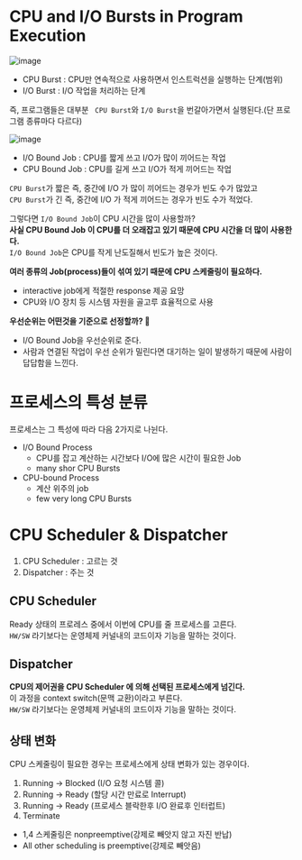 # CPU and I/O Bursts in Program Execution  
  
![image](https://user-images.githubusercontent.com/50267433/140762573-30ba19b8-bd90-4ccc-9d3b-708342b05fc1.png)
  
* CPU Burst : CPU만 연속적으로 사용하면서 인스트럭션을 실행하는 단계(범위)  
* I/O Burst : I/O 작업을 처리하는 단계     

즉, 프로그램들은 대부분 ` CPU Burst`와 `I/O Burst`을 번갈아가면서 실행된다.(단 프로그램 종류마다 다르다)   

![image](https://user-images.githubusercontent.com/50267433/140763421-12e39f7e-b62e-41fe-8b9a-f7cb0a92939c.png)

* I/O Bound Job : CPU를 짧게 쓰고 I/O가 많이 끼어드는 작업     
* CPU Bound Job : CPU를 길게 쓰고 I/O가 적게 끼어드는 작업  

`CPU Burst`가 짧은 즉, 중간에 I/O 가 많이 끼어드는 경우가  빈도 수가 많았고       
`CPU Burst`가 긴 즉, 중간에 I/O 가 적게 끼어드는 경우가 빈도 수가 적었다.           
               
그렇다면 `I/O Bound Job`이 CPU 시간을 많이 사용할까?           
**사실 CPU Bound Job 이 CPU를 더 오래잡고 있기 때문에 CPU 시간을 더 많이 사용한다.**        
`I/O Bound Job`은 CPU를 작게 난도질해서 빈도가 높은 것이다.  
        
**여러 종류의 Job(process)들이 섞여 있기 때문에 CPU 스케줄링이 필요하다.**          
* interactive job에게 적절한 response 제공 요망           
* CPU와 I/O 장치 등 시스템 자원을 골고루 효율적으로 사용           
  
**우선순위는 어떤것을 기준으로 선정할까? 🤔**   
* I/O Bound Job을 우선순위로 준다.     
* 사람과 연결된 작업이 우선 순위가 밀린다면 대기하는 일이 발생하기 때문에 사람이 답답함을 느낀다.     

# 프로세스의 특성 분류 
프로세스는 그 특성에 따라 다음 2가지로 나뉜다.   

* I/O Bound Process
    * CPU를 잡고 계산하는 시간보다 I/O에 많은 시간이 필요한 Job
    * many shor CPU Bursts  
* CPU-bound Process
    * 계산 위주의 job
    * few very long CPU Bursts 

# CPU Scheduler & Dispatcher 

1. CPU Scheduler : 고르는 것
2. Dispatcher : 주는 것 

## CPU Scheduler
Ready 상태의 프로레스 중에서 이번에 CPU를 줄 프로세스를 고른다.   
`HW/SW` 라기보다는 운영체제 커널내의 코드이자 기능을 말하는 것이다.     

## Dispatcher 
**CPU의 제어권을 CPU Scheduler 에 의해 선택된 프로세스에게 넘긴다.**      
이 과정을 context switch(문맥 교환)이라고 부른다.     
`HW/SW` 라기보다는 운영체제 커널내의 코드이자 기능을 말하는 것이다.       

## 상태 변화 
CPU 스케줄링이 필요한 경우는 프로세스에게 상태 변화가 있는 경우이다.   

1. Running -> Blocked (I/O 요청 시스템 콜) 
2. Running -> Ready (할당 시간 만료로 Interrupt) 
3. Running -> Ready (프로세스 블락한후 I/O 완료후 인터럽트) 
4. Terminate 

* 1,4 스케줄링은 nonpreemptive(강제로 빼앗지 않고 자진 반납)    
* All other scheduling is preemptive(강제로 빼앗음)    



 
